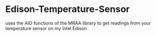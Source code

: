 # Edison-Temperature-Sensor

uses the AIO functions of the MRAA library to get readings from your temperature sensor on my Intel Edison 
